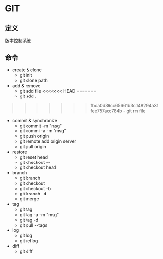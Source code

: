 # GIT #

## 定义 ##
版本控制系统

## 命令 ##
  - create & clone
    - git init
    - git clone path
  - add & remove
    - git add file
<<<<<<< HEAD
=======
    - git add .
>>>>>>> fbca0d36cc65661b3cd48294a31fee757acc784b
    - git rm file
  - commit & synchronize
    - git commit -m "msg"
    - git commi -a -m "msg"
    - git push origin
    - git remote add origin server
    - git pull origin
  - restore
    - git reset head
    - git checkout -- 
    - git checkout head
  - branch
    - git branch
    - git checkout <branchname>
    - git checkout -b <branchname>
    - git branch -d <branchname>
    - git merge <branchname>
  - tag
    - git tag
    - git tag -a <tagname> -m "msg"
    - git tag -d <tagname>
    - git pull --tags
  - log
    - git log
    - git reflog
  - diff
    - git diff

